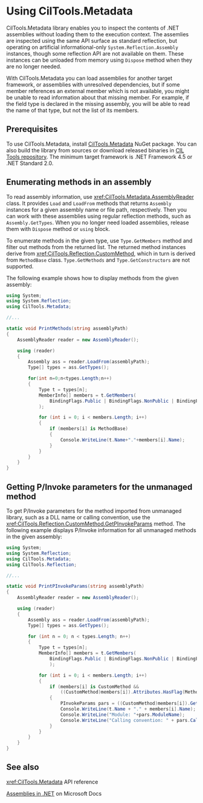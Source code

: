 # Using CilTools.Metadata

CilTools.Metadata library enables you to inspect the contents of .NET assemblies without loading them to the execution context. The assemlies are inspected using the same API surface as standard reflection, but operating on artificial informational-only `System.Reflection.Assembly` instances, though some reflection API are not available on them. These instances can be unloaded from memory using `Dispose` method when they are no longer needed.

With CilTools.Metadata you can load assemblies for another target framework, or assemblies with unresolved dependencies, but if some member references an external member which is not available, you might be unable to read information about that missing member. For example, if the field type is declared in the missing assembly, you will be able to read the name of that type, but not the list of its members.

## Prerequisites

To use CilTools.Metadata, install [CilTools.Metadata](https://www.nuget.org/packages/CilTools.Metadata/) NuGet package. You can also build the library from sources or download released binaries in [CIL Tools repository](https://github.com/MSDN-WhiteKnight/CilTools). The minimum target framework is .NET Framework 4.5 or .NET Standard 2.0.

## Enumerating methods in an assembly

To read assembly information, use <xref:CilTools.Metadata.AssemblyReader> class. It provides `Load` and `LoadFrom` methods that returns `Assembly` instances for a given assembly name or file path, respectively. Then you can work with these assemblies using regular reflection methods, such as `Assembly.GetTypes`. When you no longer need loaded assemblies, release them with `Dispose` method or `using` block.

To enumerate methods in the given type, use `Type.GetMembers` method and filter out methods from the returned list. The returned method instances derive from <xref:CilTools.Reflection.CustomMethod>, which in turn is derived from `MethodBase` class. `Type.GetMethods` and `Type.GetConstructors` are not supported.

The following example shows how to display methods from the given assembly:

```csharp
using System;
using System.Reflection;
using CilTools.Metadata;

//...

static void PrintMethods(string assemblyPath)
{
    AssemblyReader reader = new AssemblyReader();

    using (reader)
    {
        Assembly ass = reader.LoadFrom(assemblyPath);
        Type[] types = ass.GetTypes();

        for(int n=0;n<types.Length;n++)
        {
            Type t = types[n];
            MemberInfo[] members = t.GetMembers(
                BindingFlags.Public | BindingFlags.NonPublic | BindingFlags.Static | BindingFlags.Instance
            );

            for (int i = 0; i < members.Length; i++)
            {
                if (members[i] is MethodBase)
                {
                    Console.WriteLine(t.Name+"."+members[i].Name);
                }
            }
        }
    }
}

```

## Getting P/Invoke parameters for the unmanaged method

To get P/Invoke parameters for the method imported from unmanaged library, such as a DLL name or calling convention, use the <xref:CilTools.Reflection.CustomMethod.GetPInvokeParams> method. The following example displays P/Invoke information for all unmanaged methods in the given assembly:

```csharp
using System;
using System.Reflection;
using CilTools.Metadata;
using CilTools.Reflection;

//...

static void PrintPInvokeParams(string assemblyPath)
{
    AssemblyReader reader = new AssemblyReader();

    using (reader)
    {
        Assembly ass = reader.LoadFrom(assemblyPath);
        Type[] types = ass.GetTypes();

        for (int n = 0; n < types.Length; n++)
        {
            Type t = types[n];
            MemberInfo[] members = t.GetMembers(
                BindingFlags.Public | BindingFlags.NonPublic | BindingFlags.Static | BindingFlags.Instance
                );

            for (int i = 0; i < members.Length; i++)
            {
                if (members[i] is CustomMethod &&
                    ((CustomMethod)members[i]).Attributes.HasFlag(MethodAttributes.PinvokeImpl))
                {
                    PInvokeParams pars = ((CustomMethod)members[i]).GetPInvokeParams();
                    Console.WriteLine(t.Name + "." + members[i].Name);
                    Console.WriteLine("Module: "+pars.ModuleName);
                    Console.WriteLine("Calling convention: " + pars.CallingConvention.ToString());        
                }
            }
        }
    }
}
```

## See also

<xref:CilTools.Metadata> API reference

[Assemblies in .NET](https://docs.microsoft.com/en-us/dotnet/standard/assembly/) on Microsoft Docs
